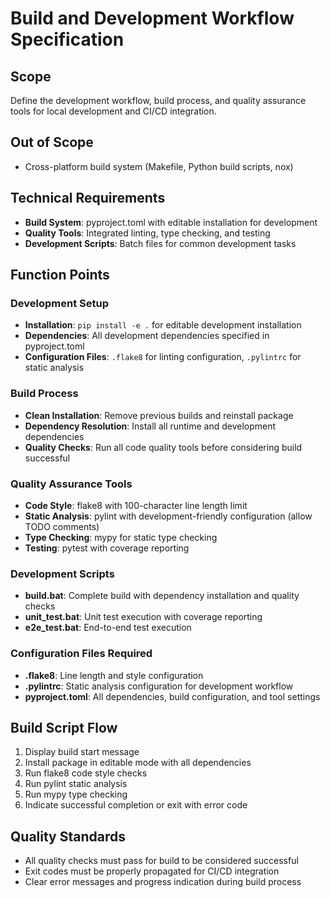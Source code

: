 # Build and Development Workflow Specification

## Scope
Define the development workflow, build process, and quality assurance tools for local development and CI/CD integration.

## Out of Scope
- Cross-platform build system (Makefile, Python build scripts, nox)

## Technical Requirements
- **Build System**: pyproject.toml with editable installation for development
- **Quality Tools**: Integrated linting, type checking, and testing
- **Development Scripts**: Batch files for common development tasks

## Function Points

### Development Setup
- **Installation**: `pip install -e .` for editable development installation
- **Dependencies**: All development dependencies specified in pyproject.toml
- **Configuration Files**: `.flake8` for linting configuration, `.pylintrc` for static analysis

### Build Process
- **Clean Installation**: Remove previous builds and reinstall package
- **Dependency Resolution**: Install all runtime and development dependencies
- **Quality Checks**: Run all code quality tools before considering build successful

### Quality Assurance Tools
- **Code Style**: flake8 with 100-character line length limit
- **Static Analysis**: pylint with development-friendly configuration (allow TODO comments)
- **Type Checking**: mypy for static type checking
- **Testing**: pytest with coverage reporting

### Development Scripts
- **build.bat**: Complete build with dependency installation and quality checks
- **unit_test.bat**: Unit test execution with coverage reporting  
- **e2e_test.bat**: End-to-end test execution

### Configuration Files Required
- **.flake8**: Line length and style configuration
- **.pylintrc**: Static analysis configuration for development workflow
- **pyproject.toml**: All dependencies, build configuration, and tool settings

## Build Script Flow
1. Display build start message
2. Install package in editable mode with all dependencies
3. Run flake8 code style checks
4. Run pylint static analysis  
5. Run mypy type checking
6. Indicate successful completion or exit with error code

## Quality Standards
- All quality checks must pass for build to be considered successful
- Exit codes must be properly propagated for CI/CD integration
- Clear error messages and progress indication during build process
